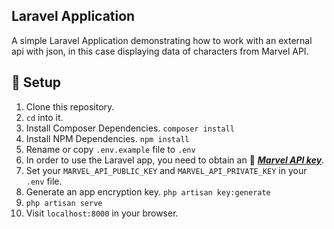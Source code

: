 ## Laravel Application
  
A simple Laravel Application demonstrating how to work with an external api with json, in this case displaying data of characters from Marvel API. 


##  :wrench: Setup

1. Clone this repository.
2. `cd` into it.
3. Install Composer Dependencies. `composer install`
4. Install NPM Dependencies.  `npm install`
5. Rename or copy `.env.example` file to `.env`
6. In order to use the Laravel app, you need to obtain an :key: [***Marvel API key***](https://developer.marvel.com/account).
7. Set your `MARVEL_API_PUBLIC_KEY` and `MARVEL_API_PRIVATE_KEY` in your `.env` file.  
7. Generate an app encryption key.  `php artisan key:generate`
8. `php artisan serve`
9. Visit `localhost:8000` in your browser.
